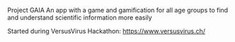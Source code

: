 Project GAIA
An app with a game and gamification for all age groups to find and understand scientific information more easily 

Started during VersusVirus Hackathon: https://www.versusvirus.ch/

